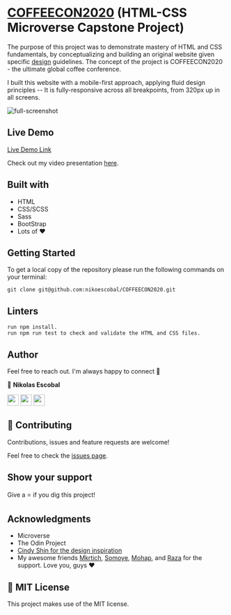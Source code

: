 # [COFFEECON2020](https://coffeecon2020.netlify.app/) (HTML-CSS Microverse Capstone Project)

The purpose of this project was to demonstrate mastery of HTML and CSS fundamentals, by conceptualizing and building an original website given specific [design](https://www.behance.net/gallery/29845175/CC-Global-Summit-2015) guidelines. The concept of the project is COFFEECON2020 - the ultimate global coffee conference.

I built this website with a mobile-first approach, applying fluid design principles -- It is fully-responsive across all breakpoints, from 320px up in all screens.

![full-screenshot](https://user-images.githubusercontent.com/62937819/94750101-ec1aa600-03b7-11eb-9c81-5b34798e1338.png)

## Live Demo

[Live Demo Link](https://coffeecon2020.netlify.app/)

Check out my video presentation [here](https://www.loom.com/share/279cc63ac57f439d891ee50b18b8f8b8). 

## Built with

- HTML 
- CSS/SCSS
- Sass
- BootStrap
- Lots of :heart: 

## Getting Started

To get a local copy of the repository please run the following commands on your terminal:

```
git clone git@github.com:nikoescobal/COFFEECON2020.git
```

## Linters


```
run npm install.
run npm run test to check and validate the HTML and CSS files.
```

## Author 

Feel free to reach out. I'm always happy to connect :slightly_smiling_face:

👤 **Nikolas Escobal**


[<code><img height="26" src="https://cdn.iconscout.com/icon/free/png-256/github-153-675523.png"></code>](https://github.com/nikoescobal)
[<code><img height="26" src="https://upload.wikimedia.org/wikipedia/sco/thumb/9/9f/Twitter_bird_logo_2012.svg/1200px-Twitter_bird_logo_2012.svg.png"></code>](https://twitter.com/nikoescobal)
[<code><img height="26" src="https://upload.wikimedia.org/wikipedia/commons/thumb/c/c9/Linkedin.svg/1200px-Linkedin.svg.png"></code>](https://www.linkedin.com/in/nikolas-escobal/)

## 🤝 Contributing

Contributions, issues and feature requests are welcome!

Feel free to check the [issues page](issues/).

## Show your support

Give a ⭐️ if you dig this project!

## Acknowledgments

- Microverse
- The Odin Project
- [Cindy Shin for the design inspiration](https://www.behance.net/adagio07)
- My awesome friends [Mkrtich](https://github.com/MkrtichSargsyan/), [Somoye](https://github.com/somoye123/), [Mohap](https://github.com/mohapakram), and [Raza](https://github.com/rahalrazika) for the support. Love you, guys :heart:


## 📝 MIT License

This project makes use of the MIT license.
